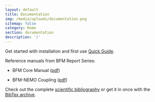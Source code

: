 ```yaml
---
layout: default
title: Documentation
img: /media/uploads/documentation.png
sitemap: false
category: Home
section: documentation
description: '|'
---
```


Get started with installation and first use [Quick Guide](bfm-quick-guide).

Reference manuals from BFM Report Series: 

- BFM Core Manual ([pdf](files/bfm-V5.1.0-manual_r1.1_201508.pdf))

- BFM-NEMO Coupling ([pdf](files/bfm-nemo-manual_r1.0_201508.pdf))

Check out the complete [scientific bibliography](bfm-documentation) or get it in once with the
[BibTex archive](files/BFM_bibliography.bib).
